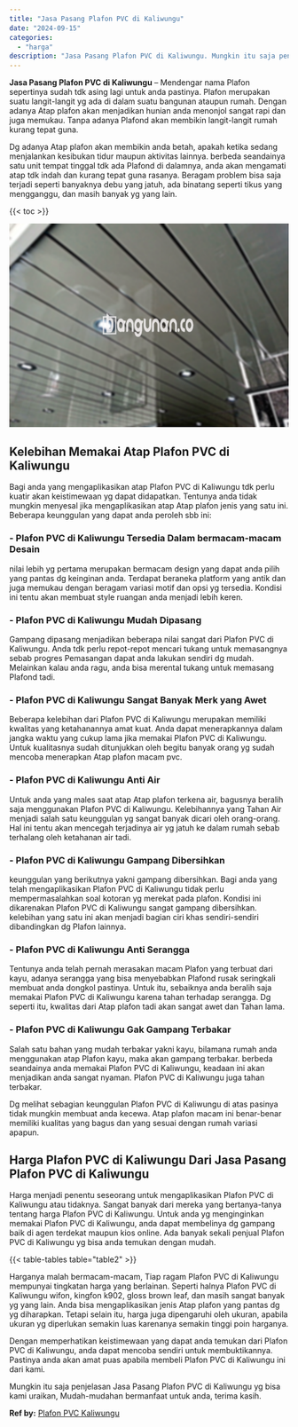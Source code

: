 ```yaml
---
title: "Jasa Pasang Plafon PVC di Kaliwungu"
date: "2024-09-15"
categories: 
  - "harga"
description: "Jasa Pasang Plafon PVC di Kaliwungu. Mungkin itu saja penjelasan Jasa Pasang Plafon PVC di Kaliwungu yg bisa kami uraikan, Mudah-mudahan bermanfaat untuk and..."
---
```


**Jasa Pasang Plafon PVC di Kaliwungu** – Mendengar nama Plafon sepertinya sudah tdk asing lagi untuk anda pastinya. Plafon merupakan suatu langit-langit yg ada di dalam suatu bangunan ataupun rumah. Dengan adanya Atap plafon akan menjadikan hunian anda menonjol sangat rapi dan juga memukau. Tanpa adanya Plafond akan membikin langit-langit rumah kurang tepat guna.

Dg adanya Atap plafon akan membikin anda betah, apakah ketika sedang menjalankan kesibukan tidur maupun aktivitas lainnya. berbeda seandainya satu unit tempat tinggal tdk ada Plafond di dalamnya, anda akan mengamati atap tdk indah dan kurang tepat guna rasanya. Beragam problem bisa saja terjadi seperti banyaknya debu yang jatuh, ada binatang seperti tikus yang mengganggu, dan masih banyak yg yang lain.

{{< toc >}}

![Jasa Pasang Plafon PVC di Kaliwungu](/images/flafond-pvc-murah07.png)

## Kelebihan Memakai Atap Plafon PVC di Kaliwungu

Bagi anda yang mengaplikasikan atap Plafon PVC di Kaliwungu tdk perlu kuatir akan keistimewaan yg dapat didapatkan. Tentunya anda tidak mungkin menyesal jika mengaplikasikan atap Atap plafon jenis yang satu ini. Beberapa keunggulan yang dapat anda peroleh sbb ini:

### \- Plafon PVC di Kaliwungu Tersedia Dalam bermacam-macam Desain

nilai lebih yg pertama merupakan bermacam design yang dapat anda pilih yang pantas dg keinginan anda. Terdapat beraneka platform yang antik dan juga memukau dengan beragam variasi motif dan opsi yg tersedia. Kondisi ini tentu akan membuat style ruangan anda menjadi lebih keren.

### \- Plafon PVC di Kaliwungu Mudah Dipasang

Gampang dipasang menjadikan beberapa nilai sangat dari Plafon PVC di Kaliwungu. Anda tdk perlu repot-repot mencari tukang untuk memasangnya sebab progres Pemasangan dapat anda lakukan sendiri dg mudah. Melainkan kalau anda ragu, anda bisa merental tukang untuk memasang Plafond tadi.

### \- Plafon PVC di Kaliwungu Sangat Banyak Merk yang Awet

Beberapa kelebihan dari Plafon PVC di Kaliwungu merupakan memiliki kwalitas yang ketahanannya amat kuat. Anda dapat menerapkannya dalam jangka waktu yang cukup lama jika memakai Plafon PVC di Kaliwungu. Untuk kualitasnya sudah ditunjukkan oleh begitu banyak orang yg sudah mencoba menerapkan Atap plafon macam pvc.

### \- Plafon PVC di Kaliwungu Anti Air

Untuk anda yang males saat atap Atap plafon terkena air, bagusnya beralih saja menggunakan Plafon PVC di Kaliwungu. Kelebihannya yang Tahan Air menjadi salah satu keunggulan yg sangat banyak dicari oleh orang-orang. Hal ini tentu akan mencegah terjadinya air yg jatuh ke dalam rumah sebab terhalang oleh ketahanan air tadi.

### \- Plafon PVC di Kaliwungu Gampang Dibersihkan

keunggulan yang berikutnya yakni gampang dibersihkan. Bagi anda yang telah mengaplikasikan Plafon PVC di Kaliwungu tidak perlu mempermasalahkan soal kotoran yg merekat pada plafon. Kondisi ini dikarenakan Plafon PVC di Kaliwungu sangat gampang dibersihkan. kelebihan yang satu ini akan menjadi bagian ciri khas sendiri-sendiri dibandingkan dg Plafon lainnya.

### \- Plafon PVC di Kaliwungu Anti Serangga

Tentunya anda telah pernah merasakan macam Plafon yang terbuat dari kayu, adanya serangga yang bisa menyebabkan Plafond rusak seringkali membuat anda dongkol pastinya. Untuk itu, sebaiknya anda beralih saja memakai Plafon PVC di Kaliwungu karena tahan terhadap serangga. Dg seperti itu, kwalitas dari Atap plafon tadi akan sangat awet dan Tahan lama.

### \- Plafon PVC di Kaliwungu Gak Gampang Terbakar

Salah satu bahan yang mudah terbakar yakni kayu, bilamana rumah anda menggunakan atap Plafon kayu, maka akan gampang terbakar. berbeda seandainya anda memakai Plafon PVC di Kaliwungu, keadaan ini akan menjadikan anda sangat nyaman. Plafon PVC di Kaliwungu juga tahan terbakar.

Dg melihat sebagian keunggulan Plafon PVC di Kaliwungu di atas pasinya tidak mungkin membuat anda kecewa. Atap plafon macam ini benar-benar memiliki kualitas yang bagus dan yang sesuai dengan rumah variasi apapun.

## Harga Plafon PVC di Kaliwungu Dari Jasa Pasang Plafon PVC di Kaliwungu

Harga menjadi penentu seseorang untuk mengaplikasikan Plafon PVC di Kaliwungu atau tidaknya. Sangat banyak dari mereka yang bertanya-tanya tentang harga Plafon PVC di Kaliwungu. Untuk anda yg menginginkan memakai Plafon PVC di Kaliwungu, anda dapat membelinya dg gampang baik di agen terdekat maupun kios online. Ada banyak sekali penjual Plafon PVC di Kaliwungu yg bisa anda temukan dengan mudah.

{{< table-tables table="table2" >}}

Harganya malah bermacam-macam, Tiap ragam Plafon PVC di Kaliwungu mempunyai tingkatan harga yang berlainan. Seperti halnya Plafon PVC di Kaliwungu wifon, kingfon k902, gloss brown leaf, dan masih sangat banyak yg yang lain. Anda bisa mengaplikasikan jenis Atap plafon yang pantas dg yg diharapkan. Tetapi selain itu, harga juga dipengaruhi oleh ukuran, apabila ukuran yg diperlukan semakin luas karenanya semakin tinggi poin harganya.

Dengan memperhatikan keistimewaan yang dapat anda temukan dari Plafon PVC di Kaliwungu, anda dapat mencoba sendiri untuk membuktikannya. Pastinya anda akan amat puas apabila membeli Plafon PVC di Kaliwungu ini dari kami.

Mungkin itu saja penjelasan Jasa Pasang Plafon PVC di Kaliwungu yg bisa kami uraikan, Mudah-mudahan bermanfaat untuk anda, terima kasih.

**Ref by:** [Plafon PVC Kaliwungu](https://id.wikipedia.org/wiki/Plafon)
